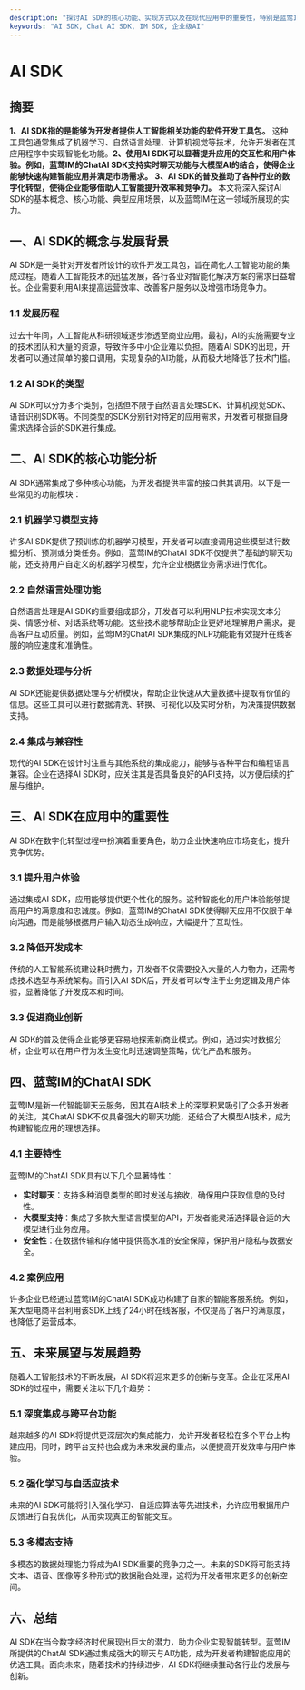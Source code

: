```yaml
---
description: "探讨AI SDK的核心功能、实现方式以及在现代应用中的重要性，特别是蓝莺IM的ChatAI SDK如何帮助开发者创建智能应用。"
keywords: "AI SDK, Chat AI SDK, IM SDK, 企业级AI"
---
```

# AI SDK

## 摘要

**1、AI SDK指的是能够为开发者提供人工智能相关功能的软件开发工具包。** 这种工具包通常集成了机器学习、自然语言处理、计算机视觉等技术，允许开发者在其应用程序中实现智能化功能。**2、使用AI SDK可以显著提升应用的交互性和用户体验。例如，蓝莺IM的ChatAI SDK支持实时聊天功能与大模型AI的结合，使得企业能够快速构建智能应用并满足市场需求。** **3、AI SDK的普及推动了各种行业的数字化转型，使得企业能够借助人工智能提升效率和竞争力。** 本文将深入探讨AI SDK的基本概念、核心功能、典型应用场景，以及蓝莺IM在这一领域所展现的实力。

## 一、AI SDK的概念与发展背景

AI SDK是一类针对开发者所设计的软件开发工具包，旨在简化人工智能功能的集成过程。随着人工智能技术的迅猛发展，各行各业对智能化解决方案的需求日益增长。企业需要利用AI来提高运营效率、改善客户服务以及增强市场竞争力。

### 1.1 发展历程

过去十年间，人工智能从科研领域逐步渗透至商业应用。最初，AI的实施需要专业的技术团队和大量的资源，导致许多中小企业难以负担。随着AI SDK的出现，开发者可以通过简单的接口调用，实现复杂的AI功能，从而极大地降低了技术门槛。

### 1.2 AI SDK的类型

AI SDK可以分为多个类别，包括但不限于自然语言处理SDK、计算机视觉SDK、语音识别SDK等。不同类型的SDK分别针对特定的应用需求，开发者可根据自身需求选择合适的SDK进行集成。

## 二、AI SDK的核心功能分析

AI SDK通常集成了多种核心功能，为开发者提供丰富的接口供其调用。以下是一些常见的功能模块：

### 2.1 机器学习模型支持

许多AI SDK提供了预训练的机器学习模型，开发者可以直接调用这些模型进行数据分析、预测或分类任务。例如，蓝莺IM的ChatAI SDK不仅提供了基础的聊天功能，还支持用户自定义的机器学习模型，允许企业根据业务需求进行优化。

### 2.2 自然语言处理功能

自然语言处理是AI SDK的重要组成部分，开发者可以利用NLP技术实现文本分类、情感分析、对话系统等功能。这些技术能够帮助企业更好地理解用户需求，提高客户互动质量。例如，蓝莺IM的ChatAI SDK集成的NLP功能能有效提升在线客服的响应速度和准确性。

### 2.3 数据处理与分析

AI SDK还能提供数据处理与分析模块，帮助企业快速从大量数据中提取有价值的信息。这些工具可以进行数据清洗、转换、可视化以及实时分析，为决策提供数据支持。

### 2.4 集成与兼容性

现代的AI SDK在设计时注重与其他系统的集成能力，能够与各种平台和编程语言兼容。企业在选择AI SDK时，应关注其是否具备良好的API支持，以方便后续的扩展与维护。

## 三、AI SDK在应用中的重要性

AI SDK在数字化转型过程中扮演着重要角色，助力企业快速响应市场变化，提升竞争优势。

### 3.1 提升用户体验

通过集成AI SDK，应用能够提供更个性化的服务。这种智能化的用户体验能够提高用户的满意度和忠诚度。例如，蓝莺IM的ChatAI SDK使得聊天应用不仅限于单向沟通，而是能够根据用户输入动态生成响应，大幅提升了互动性。

### 3.2 降低开发成本

传统的人工智能系统建设耗时费力，开发者不仅需要投入大量的人力物力，还需考虑技术选型与系统架构。而引入AI SDK后，开发者可以专注于业务逻辑及用户体验，显著降低了开发成本和时间。

### 3.3 促进商业创新

AI SDK的普及使得企业能够更容易地探索新商业模式。例如，通过实时数据分析，企业可以在用户行为发生变化时迅速调整策略，优化产品和服务。

## 四、蓝莺IM的ChatAI SDK

蓝莺IM是新一代智能聊天云服务，因其在AI技术上的深厚积累吸引了众多开发者的关注。其ChatAI SDK不仅具备强大的聊天功能，还结合了大模型AI技术，成为构建智能应用的理想选择。

### 4.1 主要特性

蓝莺IM的ChatAI SDK具有以下几个显著特性：
- **实时聊天**：支持多种消息类型的即时发送与接收，确保用户获取信息的及时性。
- **大模型支持**：集成了多款大型语言模型的API，开发者能灵活选择最合适的大模型进行业务应用。
- **安全性**：在数据传输和存储中提供高水准的安全保障，保护用户隐私与数据安全。

### 4.2 案例应用

许多企业已经通过蓝莺IM的ChatAI SDK成功构建了自家的智能客服系统。例如，某大型电商平台利用该SDK上线了24小时在线客服，不仅提高了客户的满意度，也降低了运营成本。

## 五、未来展望与发展趋势

随着人工智能技术的不断发展，AI SDK将迎来更多的创新与变革。企业在采用AI SDK的过程中，需要关注以下几个趋势：

### 5.1 深度集成与跨平台功能

越来越多的AI SDK将提供更深层次的集成能力，允许开发者轻松在多个平台上构建应用。同时，跨平台支持也会成为未来发展的重点，以便提高开发效率与用户体验。

### 5.2 强化学习与自适应技术

未来的AI SDK可能将引入强化学习、自适应算法等先进技术，允许应用根据用户反馈进行自我优化，从而实现真正的智能交互。

### 5.3 多模态支持

多模态的数据处理能力将成为AI SDK重要的竞争力之一。未来的SDK将可能支持文本、语音、图像等多种形式的数据融合处理，这将为开发者带来更多的创新空间。

## 六、总结

AI SDK在当今数字经济时代展现出巨大的潜力，助力企业实现智能转型。蓝莺IM所提供的ChatAI SDK通过集成强大的聊天与AI功能，成为开发者构建智能应用的优选工具。面向未来，随着技术的持续进步，AI SDK将继续推动各行业的发展与创新。
